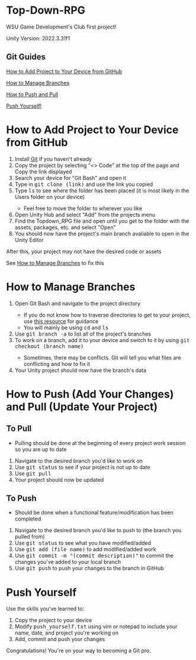 # Top-Down-RPG
WSU Game Development's Club first project!

Unity Version: 2022.3.31f1

## Git Guides
[How to Add Project to Your Device from GitHub](#how-to-add-project-to-your-device-from-github)

[How to Manage Branches](#how-to-manage-branches)

[How to Push and Pull](#how-to-push-add-your-changes-and-pull-update-your-project)

[Push Yourself!](#push-yourself)

# How to Add Project to Your Device from GitHub
<ol>
  <li>Install <a href = https://git-scm.com/downloads>Git</a> if you haven't already</li>
  <li>Copy the project by selecting "<> Code" at the top of the page and Copy the link displayed</li>
  <li>Search your device for "Git Bash" and open it</li>
  <li>Type in <kbd>git clone (link)</kbd> and use the link you copied</li>
  <li>Type <kbd>ls</kbd> to see where the folder has been placed (it is most likely in the Users folder on your device)</li>
    <ul>
      <li>Feel free to move the folder to wherever you like</li>
    </ul>
  <li>Open Unity Hub and select "Add" from the projects menu</li>
  <li>Find the Topdown_RPG file and open until you get to the folder with the assets, packages, etc. and select "Open"</li>
  <li>You should now have the project's main branch avaliable to open in the Unity Editor</li>
</ol>
After this, your project may not have the desired code or assets

See [How to Manage Branches](#how-to-manage-branches) to fix this

# How to Manage Branches
<ol>
  <li>Open Git Bash and navigate to the project directory</li>
  <ul>
    <li>If you do not know how to traverse directories to get to your project, use <a href = https://support.cs.wm.edu/index.php/tips-and-tricks/basic-linux-commands>this resource</a> for guidance</li>
    <li>You will mainly be using <kbd>cd</kbd> and <kbd>ls</kbd></li>
  </ul>
  <li>Use <kbd>git branch -a</kbd> to list all of the project's branches</li>
  <li>To work on a branch, add it to your device and switch to it by using <kbd>git checkout (branch name)</kbd></li>
  <ul>
    <li>Sometimes, there may be conflicts. Git will tell you what files are conflicting and how to fix it</li>
  </ul>
  <li>Your Unity project should now have the branch's data</li>
</ol>

# How to Push (Add Your Changes) and Pull (Update Your Project)
## To Pull
<ul>
  <li>Pulling should be done at the beginning of every project work session so you are up to date</li>
</ul>
<ol>
  <li>Navigate to the desired branch you'd like to work on</li>
  <li>Use <kbd>git status</kbd> to see if your project is not up to date</li>
  <li>Use <kbd>git pull</kbd></li>
  <li>Your project should now be updated</li>
</ol>

## To Push
<ul>
  <li>Should be done when a functional feature/modification has been completed</li>
</ul>
<ol>
  <li>Navigate to the desired branch you'd like to push to (the branch you pulled from)</li>
  <li>Use <kbd>git status</kbd> to see what you have modified/added</li>
  <li>Use <kbd>git add (file name)</kbd> to add modified/added work</li>
  <li>Use <kbd>git commit -m "(commit description)"</kbd> to commit the changes you've added to your local branch</li>
  <li>Use <kbd>git push</kbd> to push your changes to the branch in GitHub</li>
</ol>

# Push Yourself
Use the skills you've learned to:
<ol>
  <li>Copy the project to your device</li>
  <li>Modify <samp>push_yourself.txt</samp> using vim or notepad to include your name, date, and project you're working on</li>
  <li>Add, commit and push your changes</li>
</ol>
Congratulations! You're on your way to becoming a Git pro.
